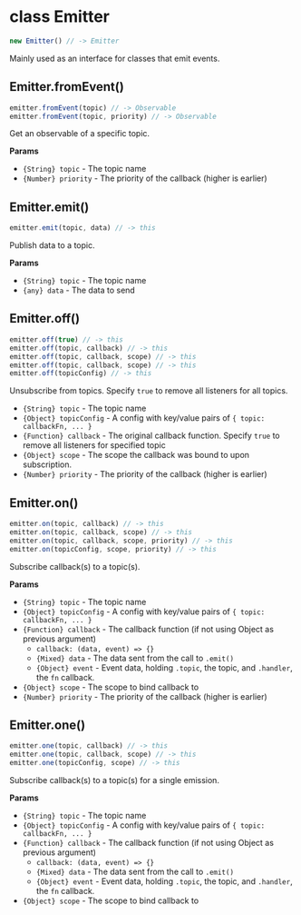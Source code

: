 # class Emitter

```js
new Emitter() // -> Emitter
```

Mainly used as an interface for classes that emit events.

## Emitter.fromEvent()

```js
emitter.fromEvent(topic) // -> Observable
emitter.fromEvent(topic, priority) // -> Observable
```

Get an observable of a specific topic.

**Params**

* `{String} topic` - The topic name
* `{Number} priority` - The priority of the callback (higher is earlier)

## Emitter.emit()

```js
emitter.emit(topic, data) // -> this
```

Publish data to a topic.

**Params**

* `{String} topic` - The topic name
* `{any} data` - The data to send

## Emitter.off()

```js
emitter.off(true) // -> this
emitter.off(topic, callback) // -> this
emitter.off(topic, callback, scope) // -> this
emitter.off(topic, callback, scope) // -> this
emitter.off(topicConfig) // -> this
```

Unsubscribe from topics. Specify `true` to remove all listeners for all topics.

* `{String} topic` - The topic name
* `{Object} topicConfig` - A config with key/value pairs of `{ topic: callbackFn, ... }`
* `{Function} callback` - The original callback function. Specify `true` to remove all
  listeners for specified topic
* `{Object} scope` - The scope the callback was bound to upon subscription.
* `{Number} priority` - The priority of the callback (higher is earlier)

## Emitter.on()

```js
emitter.on(topic, callback) // -> this
emitter.on(topic, callback, scope) // -> this
emitter.on(topic, callback, scope, priority) // -> this
emitter.on(topicConfig, scope, priority) // -> this
```

Subscribe callback(s) to a topic(s).

**Params**

* `{String} topic` - The topic name
* `{Object} topicConfig` - A config with key/value pairs of `{ topic: callbackFn, ... }`
* `{Function} callback` - The callback function (if not using Object as previous argument)
  * `callback: (data, event) => {}`
  * `{Mixed} data` - The data sent from the call to `.emit()`
  * `{Object} event` - Event data, holding `.topic`, the topic, and `.handler`, the `fn` callback.
* `{Object} scope` - The scope to bind callback to
* `{Number} priority` - The priority of the callback (higher is earlier)

## Emitter.one()

```js
emitter.one(topic, callback) // -> this
emitter.one(topic, callback, scope) // -> this
emitter.one(topicConfig, scope) // -> this
```

Subscribe callback(s) to a topic(s) for a single emission.

**Params**

* `{String} topic` - The topic name
* `{Object} topicConfig` - A config with key/value pairs of `{ topic: callbackFn, ... }`
* `{Function} callback` - The callback function (if not using Object as previous argument)
  * `callback: (data, event) => {}`
  * `{Mixed} data` - The data sent from the call to `.emit()`
  * `{Object} event` - Event data, holding `.topic`, the topic, and `.handler`, the `fn` callback.
* `{Object} scope` - The scope to bind callback to
